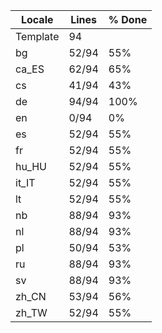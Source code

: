 |  Locale  |  Lines  | % Done|
|----------|---------|-------|
| Template |      94 |       |
| bg       |   52/94 |   55% |
| ca_ES    |   62/94 |   65% |
| cs       |   41/94 |   43% |
| de       |   94/94 |  100% |
| en       |    0/94 |    0% |
| es       |   52/94 |   55% |
| fr       |   52/94 |   55% |
| hu_HU    |   52/94 |   55% |
| it_IT    |   52/94 |   55% |
| lt       |   52/94 |   55% |
| nb       |   88/94 |   93% |
| nl       |   88/94 |   93% |
| pl       |   50/94 |   53% |
| ru       |   88/94 |   93% |
| sv       |   88/94 |   93% |
| zh_CN    |   53/94 |   56% |
| zh_TW    |   52/94 |   55% |
